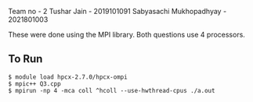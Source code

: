 Team no - 2
Tushar Jain - 2019101091
Sabyasachi Mukhopadhyay - 2021801003


These were done using the MPI library. Both questions use 4 processors.


## To Run

```shell
$ module load hpcx-2.7.0/hpcx-ompi
$ mpic++ Q3.cpp
$ mpirun -np 4 -mca coll ^hcoll --use-hwthread-cpus ./a.out

```

